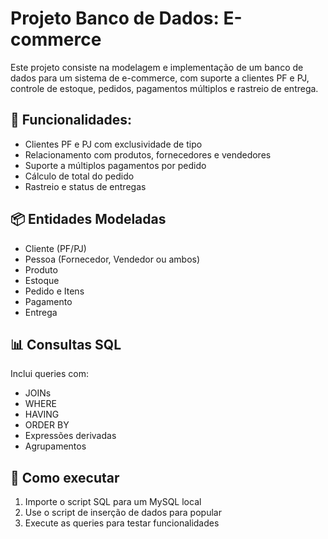 # Projeto Banco de Dados: E-commerce

Este projeto consiste na modelagem e implementação de um banco de dados para um sistema de e-commerce, com suporte a clientes PF e PJ, controle de estoque, pedidos, pagamentos múltiplos e rastreio de entrega.

## 🔧 Funcionalidades:
- Clientes PF e PJ com exclusividade de tipo
- Relacionamento com produtos, fornecedores e vendedores
- Suporte a múltiplos pagamentos por pedido
- Cálculo de total do pedido
- Rastreio e status de entregas

## 📦 Entidades Modeladas
- Cliente (PF/PJ)
- Pessoa (Fornecedor, Vendedor ou ambos)
- Produto
- Estoque
- Pedido e Itens
- Pagamento
- Entrega

## 📊 Consultas SQL
Inclui queries com:
- JOINs
- WHERE
- HAVING
- ORDER BY
- Expressões derivadas
- Agrupamentos

## 🚀 Como executar
1. Importe o script SQL para um MySQL local
2. Use o script de inserção de dados para popular
3. Execute as queries para testar funcionalidades

